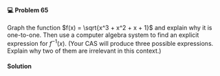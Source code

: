 <div class="alert alert-warning" role="alert">
<h4 class="alert-heading">💻 Problem 65</h4>

Graph the function $f(x) = \sqrt{x^3 + x^2 + x + 1}$ and explain why it is one-to-one. Then use a computer algebra system to find an explicit expression for $f^{-1}(x)$. (Your CAS will produce three possible expressions. Explain why two of them are irrelevant in this context.)

</div>

<div class="alert alert-success" role="alert">
<h4 class="alert-heading">Solution</h4>



</div>

